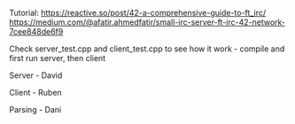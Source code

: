 Tutorial: 
https://reactive.so/post/42-a-comprehensive-guide-to-ft_irc/
https://medium.com/@afatir.ahmedfatir/small-irc-server-ft-irc-42-network-7cee848de6f9

Check server_test.cpp and client_test.cpp to see how it work - compile and first run server, then client

Server - David

Client - Ruben

Parsing - Dani